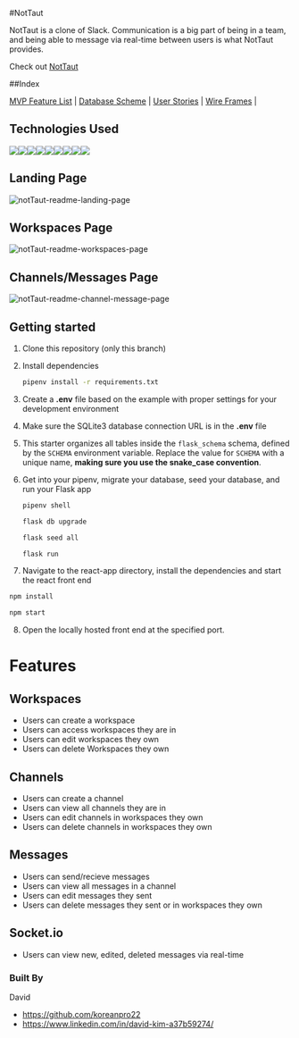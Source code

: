 #NotTaut

NotTaut is a clone of Slack. Communication is a big part of being in a team, and being able to message via real-time between users is what NotTaut provides.

Check out [NotTaut](https://nottaut.onrender.com/)

##Index

[MVP Feature List](https://github.com/koreanpro22/NotTaut/wiki/feature_list.md) |
[Database Scheme](https://github.com/koreanpro22/NotTaut/wiki/database_schema.md) |
[User Stories](https://github.com/koreanpro22/NotTaut/wiki/user_stories.md) |
[Wire Frames](https://github.com/koreanpro22/NotTaut/wiki/wireframes.md) |

## Technologies Used

<img src="https://img.shields.io/badge/Python-14354C?style=for-the-badge&logo=python&logoColor=white" /><img src="https://img.shields.io/badge/JavaScript-323330?style=for-the-badge&logo=javascript&logoColor=F7DF1E" /><img src="https://img.shields.io/badge/PostgreSQL-316192?style=for-the-badge&logo=postgresql&logoColor=white" /><img src="https://img.shields.io/badge/HTML5-E34F26?style=for-the-badge&logo=html5&logoColor=white" /><img src="https://img.shields.io/badge/CSS3-1572B6?style=for-the-badge&logo=css3&logoColor=white" /><img src="https://img.shields.io/badge/React-20232A?style=for-the-badge&logo=react&logoColor=61DAFB" /><img src="https://img.shields.io/badge/Redux-593D88?style=for-the-badge&logo=redux&logoColor=white" /><img src="https://img.shields.io/badge/GitHub-100000?style=for-the-badge&logo=github&logoColor=white" /><img src="https://img.shields.io/badge/GitHub-100000?style=for-the-badge&logo=github&logoColor=white" />

## Landing Page

![notTaut-readme-landing-page](https://github.com/koreanpro22/NotTaut/assets/117982645/15f732c2-c4f9-4ead-b48a-84cc7218610f)

## Workspaces Page

![notTaut-readme-workspaces-page](https://github.com/koreanpro22/NotTaut/assets/117982645/869d293e-7490-4b48-bcff-0f9b0ddbdf35)

## Channels/Messages Page

![notTaut-readme-channel-message-page](https://github.com/koreanpro22/NotTaut/assets/117982645/d143f604-ad1c-421f-a0d4-6c08b7577208)


## Getting started
1. Clone this repository (only this branch)

2. Install dependencies

      ```bash
      pipenv install -r requirements.txt
      ```

3. Create a **.env** file based on the example with proper settings for your
   development environment

4. Make sure the SQLite3 database connection URL is in the **.env** file

5. This starter organizes all tables inside the `flask_schema` schema, defined
   by the `SCHEMA` environment variable.  Replace the value for
   `SCHEMA` with a unique name, **making sure you use the snake_case
   convention**.

6. Get into your pipenv, migrate your database, seed your database, and run your Flask app

   ```bash
   pipenv shell
   ```

   ```bash
   flask db upgrade
   ```

   ```bash
   flask seed all
   ```

   ```bash
   flask run
   ```

7. Navigate to the react-app directory, install the dependencies and start the react front end

```bash
npm install
```

```bash
npm start
```
8. Open the locally hosted front end at the specified port.

# Features

## Workspaces
* Users can create a workspace
* Users can access workspaces they are in
* Users can edit workspaces they own
* Users can delete Workspaces they own

## Channels
* Users can create a channel
* Users can view all channels they are in
* Users can edit channels in workspaces they own
* Users can delete channels in workspaces they own  

## Messages
* Users can send/recieve messages
* Users can view all messages in a channel
* Users can edit messages they sent
* Users can delete messages they sent or in workspaces they own

## Socket.io
* Users can view new, edited, deleted messages via real-time

### Built By

David
- https://github.com/koreanpro22
- https://www.linkedin.com/in/david-kim-a37b59274/
